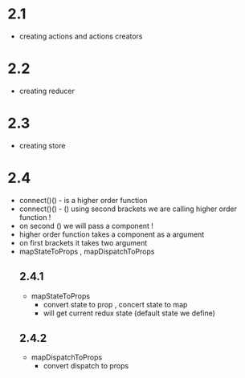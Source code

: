 # 2.1
- creating actions and actions creators
# 2.2
- creating reducer
# 2.3
- creating store

# 2.4
- connect()() - is a higher order function
- connect()() - () using second brackets we are calling higher order function !
- on second () we will pass a component !
- higher order function takes a component as a argument
- on first brackets it takes two argument
- mapStateToProps , mapDispatchToProps
    ## 2.4.1
    - mapStateToProps
        - convert state to prop , concert state to map
        - will get current redux state (default state we define) 
    ## 2.4.2
    - mapDispatchToProps
        - convert dispatch to props

 